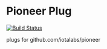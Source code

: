 # Pioneer Plug

[![Build Status](https://travis-ci.org/iotalabs/plug.svg?branch=develop)](https://travis-ci.org/iotalabs/plug)

plugs for github.com/iotalabs/pioneer
